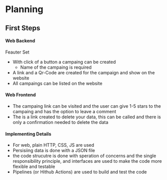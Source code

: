 # Planning

## First Steps

#### Web Backend

Feauter Set

- With click of a button a campaing can be created
  - Name of the campaing is required
- A link and a Qr-Code are created for the campaign and show on the website
- All campaings can be listed on the website

#### Web Frontend

- The campaing link can be visited and the user can give 1-5 stars to the campaing and has the option to leave a comment
- The is a link created to delete your data, this can be called and there is only a confirmation needed to delete the data

#### Implementing Details

- For web, plain HTTP, CSS, JS are used
- Persisiing data is done with a JSON file
- the code strucutre is done with speration of concerns and the single responsibility principle, and interfaces are used to make the code more flexible and testable
- Pipelines (or Hithub Actions) are used to build and test the code